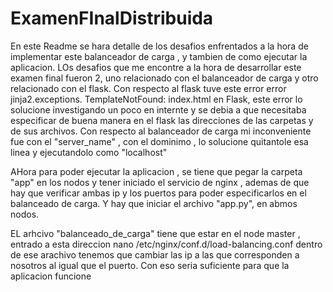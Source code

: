 # ExamenFInalDistribuida

En este Readme se hara detalle de los desafios enfrentados a la hora de implementar este balanceador de carga , y tambien de como ejecutar la aplicacion.
LOs desafios que me encontre a la hora de desarrollar este examen final fueron 2, uno relacionado con el balanceador de carga y otro relacionado con el flask.
Con respecto al flask tuve este error error jinja2.exceptions. TemplateNotFound: index.html en Flask, este error lo solucione investigando un poco en internte y se debia a que necesitaba especificar de buena manera en el flask las direcciones de las carpetas y de sus archivos.
Con respecto al balanceador de carga mi inconveniente fue con el "server_name" , con el dominimo , lo solucione quitantole esa linea y ejecutandolo como "localhost"

AHora para poder ejecutar la aplicacion , se tiene que pegar la carpeta "app" en los nodos y tener iniciado el servicio de nginx , ademas de que hay que verificar ambas ip y los puertos para poder especificarlos en el balanceado de carga. Y hay que iniciar el archivo "app.py", en abmos nodos.

EL arhcivo "balanceado_de_carga" tiene que estar en el node master , entrado a esta direccion nano /etc/nginx/conf.d/load-balancing.conf dentro de ese arachivo tenemos que cambiar las ip a las que corresponden a nosotros al igual que el puerto.
Con eso seria suficiente para que la aplicacion funcione 
